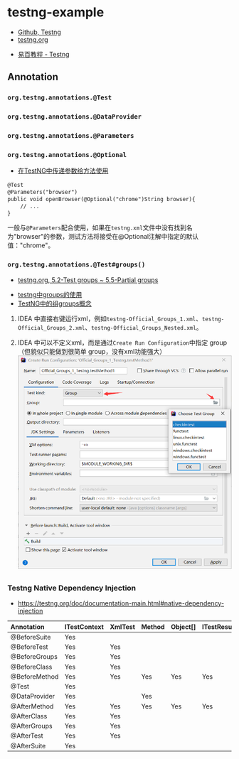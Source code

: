 # testng-example

+ [Github, Testng](https://github.com/cbeust/testng)
+ [testng.org](https://testng.org/doc/)

- [易百教程 - Testng](https://www.yiibai.com/testng/)



## Annotation

### `org.testng.annotations.@Test`

### `org.testng.annotations.@DataProvider`

### `org.testng.annotations.@Parameters`

### `org.testng.annotations.@Optional`

- [在TestNG中传递参数给方法使用](https://blog.csdn.net/libertine1993/article/details/80697470)

```
@Test
@Parameters("browser")
public void openBrowser(@Optional("chrome")String browser){
    // ...
}
```
一般与`@Parameters`配合使用，如果在`testng.xml`文件中没有找到名为"browser"的参数，测试方法将接受在@Optional注解中指定的默认值："chrome"。

### `org.testng.annotations.@Test#groups()`
+ [testng.org, 5.2-Test groups ~ 5.5-Partial groups](https://testng.org/doc/documentation-main.html)

- [testng中groups的使用](https://www.jianshu.com/p/e0da51a868f7)
- [TestNG中的组groups概念](https://blog.csdn.net/taiyangdao/article/details/52141417)

1. IDEA 中直接右键运行xml，例如`testng-Official_Groups_1.xml`、`testng-Official_Groups_2.xml`、`testng-Official_Groups_Nested.xml`。

2. IDEA 中可以不定义xml，而是通过`Create Run Configuration`中指定 group （但貌似只能做到很简单 group，没有xml功能强大）  
![testng-idea-choose-group.png](./docs/images/testng-idea-choose-group.png)


##
### Testng Native Dependency Injection
- <https://testng.org/doc/documentation-main.html#native-dependency-injection>

| Annotation    | ITestContext | XmlTest | Method | Object[] | ITestResult |
|:--------------|:-------------|:--------|:-------|:---------|:------------|
| @BeforeSuite  | Yes          |         |        |          |             |
| @BeforeTest   | Yes          | Yes     |        |          |             |
| @BeforeGroups | Yes          | Yes     |        |          |             |
| @BeforeClass  | Yes          | Yes     |        |          |             |
| @BeforeMethod | Yes          | Yes     | Yes    | Yes      | Yes         |
| @Test         | Yes          |         |        |          |             |
| @DataProvider | Yes          |         | Yes    |          |             |
| @AfterMethod  | Yes          | Yes     | Yes    | Yes      | Yes         |
| @AfterClass   | Yes          | Yes     |        |          |             |
| @AfterGroups  | Yes          | Yes     |        |          |             |
| @AfterTest    | Yes          | Yes     |        |          |             |
| @AfterSuite   | Yes          |         |        |          |             |
